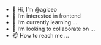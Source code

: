 - 👋 Hi, I’m @agiceo
- 👀 I’m interested in frontend
- 🌱 I’m currently learning ...
- 💞️ I’m looking to collaborate on ...
- 📫 How to reach me ...

<!---
starkhut/starkhut is a ✨ special ✨ repository because its `README.md` (this file) appears on your GitHub profile.
You can click the Preview link to take a look at your changes.
--->
